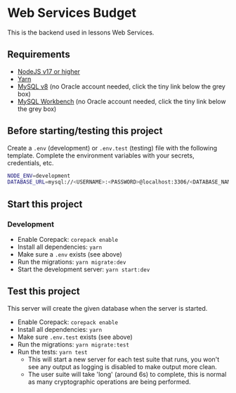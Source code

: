 # Web Services Budget

This is the backend used in lessons Web Services.

## Requirements

- [NodeJS v17 or higher](https://nodejs.org/)
- [Yarn](https://yarnpkg.com/)
- [MySQL v8](https://dev.mysql.com/downloads/windows/installer/8.0.html) (no Oracle account needed, click the tiny link below the grey box)
- [MySQL Workbench](https://dev.mysql.com/downloads/workbench/) (no Oracle account needed, click the tiny link below the grey box)

## Before starting/testing this project

Create a `.env` (development) or `.env.test` (testing) file with the following template.
Complete the environment variables with your secrets, credentials, etc.

```bash
NODE_ENV=development
DATABASE_URL=mysql://<USERNAME>:<PASSWORD>@localhost:3306/<DATABASE_NAME>
```

## Start this project

### Development

- Enable Corepack: `corepack enable`
- Install all dependencies: `yarn`
- Make sure a `.env` exists (see above)
- Run the migrations: `yarn migrate:dev`
- Start the development server: `yarn start:dev`

## Test this project

This server will create the given database when the server is started.

- Enable Corepack: `corepack enable`
- Install all dependencies: `yarn`
- Make sure `.env.test` exists (see above)
- Run the migrations: `yarn migrate:test`
- Run the tests: `yarn test`
  - This will start a new server for each test suite that runs, you won't see any output as logging is disabled to make output more clean.
  - The user suite will take 'long' (around 6s) to complete, this is normal as many cryptographic operations are being performed.
